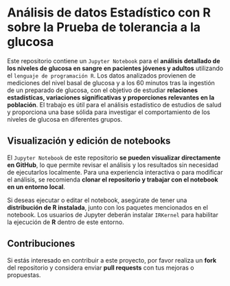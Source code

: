# Análisis de datos Estadístico con R sobre la Prueba de tolerancia a la glucosa

Este repositorio contiene un `Jupyter Notebook` para el **análisis detallado de los niveles de glucosa en sangre en pacientes jóvenes y adultos** utilizando el `lenguaje de programación R`. Los datos analizados provienen de mediciones del nivel basal de glucosa y a los 60 minutos tras la ingestión de un preparado de glucosa, con el objetivo de estudiar **relaciones estadísticas, variaciones significativas y proporciones relevantes en la población**. El trabajo es útil para el análisis estadístico de estudios de salud y proporciona una base sólida para investigar el comportamiento de los niveles de glucosa en diferentes grupos.

## Visualización y edición de notebooks

El `Jupyter Notebook` de este repositorio **se pueden visualizar directamente en GitHub**, lo que permite revisar el análisis y los resultados sin necesidad de ejecutarlos localmente. Para una experiencia interactiva o para modificar el análisis, se recomienda **clonar el repositorio y trabajar con el notebook en un entorno local**.

Si deseas ejecutar o editar el notebook, asegúrate de tener una **distribución de R instalada**, junto con los paquetes mencionados en el notebook. Los usuarios de Jupyter deberán instalar `IRKernel` para habilitar la ejecución de **R** dentro de este entorno.

## Contribuciones
Si estás interesado en contribuir a este proyecto, por favor realiza un **fork** del repositorio y considera enviar **pull requests** con tus mejoras o propuestas.
